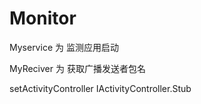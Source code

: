 # Monitor

Myservice 为 监测应用启动

MyReciver 为 获取广播发送者包名



setActivityController
IActivityController.Stub


